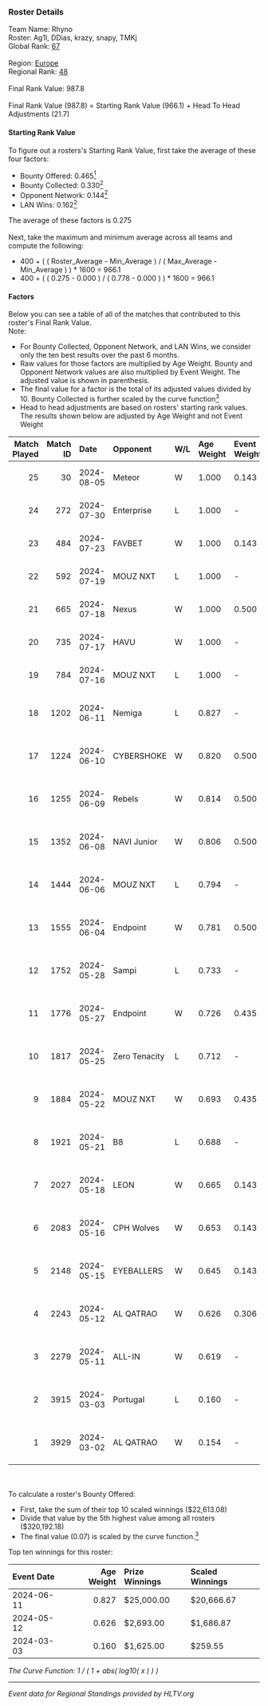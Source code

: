 ### Roster Details<br />
Team Name: Rhyno<br />
Roster: Ag1l, DDias, krazy, snapy, TMKj<br />
Global Rank: [67](../standings_global.md)<br />
<br />
Region: [Europe]( ../standings_europe.md)<br />
Regional Rank: [48]( ../standings_europe.md)<br />
<br />
Final Rank Value:  987.8<br />
<br />
Final Rank Value (987.8) = Starting Rank Value (966.1) + Head To Head Adjustments (21.7)<br />

#### Starting Rank Value<br />
To figure out a rosters's Starting Rank Value, first take the average of these four factors:<br />
- Bounty Offered: 0.465[<sup>1</sup>](#table2)
- Bounty Collected: 0.330[<sup>2</sup>](#table1)
- Opponent Network: 0.144[<sup>2</sup>](#table1)
- LAN Wins: 0.162[<sup>2</sup>](#table1)

The average of these factors is 0.275<br />
<br />
Next, take the maximum and minimum average across all teams and compute the following:<br />
- 400 + ( ( Roster_Average - Min_Average ) / ( Max_Average - Min_Average ) ) * 1600 = 966.1
- 400 + ( ( 0.275 - 0.000 ) / ( 0.778 - 0.000 ) ) * 1600 = 966.1


#### Factors<br />
Below you can see a table of all of the matches that contributed to this roster's Final Rank Value.<br />
Note:<br />

- For Bounty Collected, Opponent Network, and LAN Wins, we consider only the ten best results over the past 6 months.
- Raw values for those factors are multiplied by Age Weight. Bounty and Opponent Network values are also multiplied by Event Weight. The adjusted value is shown in parenthesis.
- The final value for a factor is the total of its adjusted values divided by 10. Bounty Collected is further scaled by the curve function[<sup>3</sup>](#curveFunction)
- Head to head adjustments are based on rosters' starting rank values. The results shown below are adjusted by Age Weight and not Event Weight
<span id="table1"></span><br />


| Match Played | Match ID | Date       | Opponent      | W/L | Age Weight | Event Weight | Bounty Collected | Opponent Network | LAN Wins  | H2H Adj. | Roster                                 |
| -: | -: | :- | :- | :- | :- | :- | :- | :- | :- | -: | :- |
|           25 |       30 | 2024-08-05 | Meteor        | W   | 1.000      | 0.143        | 0.014 (0.002)    | -                | 0 (0.000) |     7.44 | Ag1l, DDias, krazy, snapy, TMKj        |
|           24 |      272 | 2024-07-30 | Enterprise    | L   | 1.000      | -            | -                | -                | -         |   -17.99 | Ag1l, DDias, krazy, snapy, TMKj        |
|           23 |      484 | 2024-07-23 | FAVBET        | W   | 1.000      | 0.143        | -                | 0.364 (0.052)    | 0 (0.000) |    10.05 | Ag1l, DDias, krazy, snapy, TMKj        |
|           22 |      592 | 2024-07-19 | MOUZ NXT      | L   | 1.000      | -            | -                | -                | -         |   -11.76 | Ag1l, DDias, krazy, snapy, TMKj        |
|           21 |      665 | 2024-07-18 | Nexus         | W   | 1.000      | 0.500        | 0.014 (0.007)    | 0.447 (0.223)    | 0 (0.000) |     6.31 | Ag1l, DDias, krazy, snapy, TMKj        |
|           20 |      735 | 2024-07-17 | HAVU          | W   | 1.000      | -            | -                | -                | 0 (0.000) |     5.56 | Ag1l, DDias, krazy, snapy, TMKj        |
|           19 |      784 | 2024-07-16 | MOUZ NXT      | L   | 1.000      | -            | -                | -                | -         |   -12.19 | Ag1l, DDias, krazy, snapy, TMKj        |
|           18 |     1202 | 2024-06-11 | Nemiga        | L   | 0.827      | -            | -                | -                | -         |    -7.50 | DDias, krazy, renatoohaxx, snapy, TMKj |
|           17 |     1224 | 2024-06-10 | CYBERSHOKE    | W   | 0.820      | 0.500        | 0.039 (0.016)    | 0.339 (0.139)    | 0 (0.000) |     8.74 | DDias, krazy, renatoohaxx, snapy, TMKj |
|           16 |     1255 | 2024-06-09 | Rebels        | W   | 0.814      | 0.500        | 0.038 (0.016)    | 0.578 (0.235)    | 0 (0.000) |    14.07 | DDias, krazy, renatoohaxx, snapy, TMKj |
|           15 |     1352 | 2024-06-08 | NAVI Junior   | W   | 0.806      | 0.500        | 0.003 (0.001)    | 0.115 (0.046)    | 0 (0.000) |     5.16 | DDias, krazy, renatoohaxx, snapy, TMKj |
|           14 |     1444 | 2024-06-06 | MOUZ NXT      | L   | 0.794      | -            | -                | -                | -         |    -8.11 | DDias, krazy, renatoohaxx, snapy, TMKj |
|           13 |     1555 | 2024-06-04 | Endpoint      | W   | 0.781      | 0.500        | 0.012 (0.005)    | 0.540 (0.211)    | -         |     9.77 | DDias, krazy, renatoohaxx, snapy, TMKj |
|           12 |     1752 | 2024-05-28 | Sampi         | L   | 0.733      | -            | -                | -                | -         |   -13.96 | DDias, krazy, renatoohaxx, snapy, TMKj |
|           11 |     1776 | 2024-05-27 | Endpoint      | W   | 0.726      | 0.435        | 0.012 (0.004)    | 0.540 (0.170)    | -         |     9.25 | DDias, krazy, renatoohaxx, snapy, TMKj |
|           10 |     1817 | 2024-05-25 | Zero Tenacity | L   | 0.712      | -            | -                | -                | -         |    -7.86 | DDias, krazy, renatoohaxx, snapy, TMKj |
|            9 |     1884 | 2024-05-22 | MOUZ NXT      | W   | 0.693      | 0.435        | 0.139 (0.042)    | 0.962 (0.289)    | -         |    12.54 | DDias, krazy, renatoohaxx, snapy, TMKj |
|            8 |     1921 | 2024-05-21 | B8            | L   | 0.688      | -            | -                | -                | -         |    -6.20 | DDias, krazy, renatoohaxx, snapy, TMKj |
|            7 |     2027 | 2024-05-18 | LEON          | W   | 0.665      | 0.143        | 0.007 (0.001)    | -                | -         |     3.52 | DDias, krazy, renatoohaxx, snapy, TMKj |
|            6 |     2083 | 2024-05-16 | CPH Wolves    | W   | 0.653      | 0.143        | -                | 0.353 (0.033)    | -         |     5.32 | DDias, krazy, renatoohaxx, snapy, TMKj |
|            5 |     2148 | 2024-05-15 | EYEBALLERS    | W   | 0.645      | 0.143        | -                | 0.488 (0.045)    | -         |     7.83 | DDias, krazy, renatoohaxx, snapy, TMKj |
|            4 |     2243 | 2024-05-12 | AL QATRAO     | W   | 0.626      | 0.306        | 0.004 (0.001)    | -                | 1 (0.626) |     3.51 | DDias, krazy, renatoohaxx, snapy, TMKj |
|            3 |     2279 | 2024-05-11 | ALL-IN        | W   | 0.619      | -            | -                | -                | 1 (0.619) |     1.57 | DDias, krazy, renatoohaxx, snapy, TMKj |
|            2 |     3915 | 2024-03-03 | Portugal      | L   | 0.160      | -            | -                | -                | -         |    -4.18 | DDias, krazy, renatoohaxx, snapy, TMKj |
|            1 |     3929 | 2024-03-02 | AL QATRAO     | W   | 0.154      | -            | -                | -                | 1 (0.154) |     0.83 | DDias, krazy, renatoohaxx, snapy, TMKj |

<br />
<span id="table2"></span><br />
To calculate a roster's Bounty Offered:<br />

- First, take the sum of their top 10 scaled winnings ($22,613.08)
- Divide that value by the 5th highest value among all rosters ($320,192.18)
- The final value (0.07) is scaled by the curve function.[<sup>3</sup>](#curveFunction)

Top ten winnings for this roster:<br />

| Event Date | Age Weight | Prize Winnings | Scaled Winnings |
| :- | -: | :- | :- |
| 2024-06-11 |      0.827 | $25,000.00     | $20,666.67      |
| 2024-05-12 |      0.626 | $2,693.00      | $1,686.87       |
| 2024-03-03 |      0.160 | $1,625.00      | $259.55         |


<span id="curveFunction"></span>_The Curve Function: 1 / ( 1 + abs( log10( x ) ) )_<br />

---
_Event data for Regional Standings provided by HLTV.org_<br />
